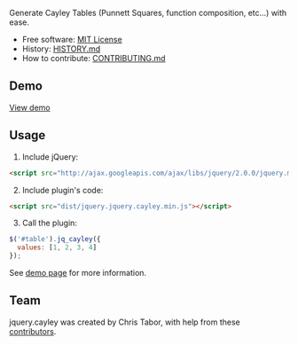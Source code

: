 Generate Cayley Tables (Punnett Squares, function composition, etc...) with ease.

* Free software: [MIT License](http://christabor.mit-license.org/)
* History: [HISTORY.md](https://github.com/christabor/jquery.cayley/blob/master/HISTORY.md)
* How to contribute: [CONTRIBUTING.md](https://github.com/christabor/jquery.cayley/blob/master/CONTRIBUTING.md)

## Demo

[View demo](http://christabor.github.io/jquery.cayley)

## Usage

1. Include jQuery:

  ```html
  <script src="http://ajax.googleapis.com/ajax/libs/jquery/2.0.0/jquery.min.js"></script>
  ```

2. Include plugin's code:

  ```html
  <script src="dist/jquery.jquery.cayley.min.js"></script>
  ```

3. Call the plugin:

  ```javascript
$('#table').jq_cayley({
	values: [1, 2, 3, 4]
});
  ```

See [demo page](demo/index.html) for more information.

## Team

jquery.cayley was created by Chris Tabor, with help from these [contributors](https://github.com/christabor/jquery.cayley/graphs/contributors).
